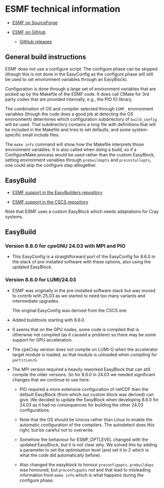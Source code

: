# ESMF technical information

  * [ESMF on SourceForge](https://sourceforge.net/projects/esmf/)

  * [ESMF on GitHub](https://github.com/esmf-org/esmf)

      * [GitHub releases](https://github.com/esmf-org/esmf/releases)


## General build instructions

ESMF does not use a configure script. The configure phase can be skipped (though this is not
done in the EasyConfig as the configure phase will still be used to set environment variables
through an EasyBlock).

Configuration is done through a large set of environment variables that are picked up by the
Makefile of the ESMF code. It does call CMake for 3rd party codes that are provided internally,
e.g., the PIO IO library. 

The combination of OS and compiler selected through `ESMF_` environment variables (though the
code does a good job at detecting the OS environment) determines which configuration subdirectory
of `build_config` will be used. That subdirectory contains a long file with definitions that will
be included in the Makefile and tries to set defaults, and some system-specific small include
files.

The `make info` command will show how the Makefile interprets those environment variables.
It is also called when doing a build, so if a ConfigureMake process would be used rather
than the custom EasyBlock, setting environment variables through `prebuildopts` and 
`preinstallopts`, one could skip the configure step alltogether.


## EasyBuild

  * [ESMF support in the EasyBuilders repository](https://github.com/easybuilders/easybuild-easyconfigs/tree/develop/easybuild/easyconfigs/e/ESMF)

  * [ESMF support in the CSCS repository](https://github.com/eth-cscs/production/tree/master/easybuild/easyconfigs/e/ESMF)

Note that ESMF uses a custom EasyBlock which needs adaptations for Cray systems.


## EasyBuild

### Version 8.8.0 for cpeGNU 24.03 with MPI and PIO

-   This EasyConfig is a straightforward port of the EasyConfig for
    8.6.0 in the stack of pre-installed software with these options, 
    also using the updated EasyBlock.


### Version 8.6.0 for LUMI/24.03

  * ESMF was originally in the pre-installed software stack but was moved to contrib
    with 25.03 as we started to need too many variants and intermediate upgrades.
    
    The original EasyConfig was derived from the CSCS one
  
  * Added buildtools starting with 8.6.0.
  
  * It seems that on the GPU nodes, some code is compiled that is otherwise not compiled
    (as it caused a problem) so there may be some support for GPU acceleration.
    
  * The cpeCray version does not compile on LUMI-G when the accelerator target module
    is loaded, so that module is unloaded when compiling for `partition/G`.

  * The MPI version required a heavily reworked EasyBlock that can still
    compile the older versions. So for 8.6.0 in 24.03 we needed significant changes
    that we continue to use here:

      * PIO required a more extensive configuration of netCDF then the default 
        EasyBlock (from which our custom block was derived) can give. We decided
        to update the EasyBlock when developing 8.6.0 for 24.03  as it had no 
        consequences for building the other 24.03 configurations.
      
      * Note that the OS should be Unicos rather than Linux to enable the automatic 
        configuration of the compilers. The autodetect does this right, but be careful
        not to overwrite.
        
      * Somehow the behaviour for ESMF_OPTLEVEL changed with the updated EasyBlock, 
        but it is not clear why. We solved this by adding a parameter to set the optimisation
        level (and set it to 2 which is what the code did automatically before).
        
      * Also changed the easyblock to honour `preconfigopts`. `prebuildops` was honoured,
        but `preconfigopts` not and that lead to misleading information from `make info`
        which is what happens during the configure phase.

    